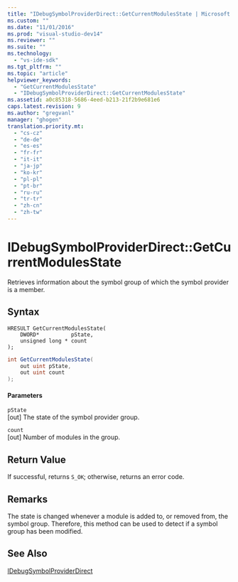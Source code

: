 ```yaml
---
title: "IDebugSymbolProviderDirect::GetCurrentModulesState | Microsoft Docs"
ms.custom: ""
ms.date: "11/01/2016"
ms.prod: "visual-studio-dev14"
ms.reviewer: ""
ms.suite: ""
ms.technology: 
  - "vs-ide-sdk"
ms.tgt_pltfrm: ""
ms.topic: "article"
helpviewer_keywords: 
  - "GetCurrentModulesState"
  - "IDebugSymbolProviderDirect::GetCurrentModulesState"
ms.assetid: a0c85318-5686-4eed-b213-21f2b9e681e6
caps.latest.revision: 9
ms.author: "gregvanl"
manager: "ghogen"
translation.priority.mt: 
  - "cs-cz"
  - "de-de"
  - "es-es"
  - "fr-fr"
  - "it-it"
  - "ja-jp"
  - "ko-kr"
  - "pl-pl"
  - "pt-br"
  - "ru-ru"
  - "tr-tr"
  - "zh-cn"
  - "zh-tw"
---
```

# IDebugSymbolProviderDirect::GetCurrentModulesState
Retrieves information about the symbol group of which the symbol provider is a member.  
  
## Syntax  
  
```cpp#  
HRESULT GetCurrentModulesState(  
    DWORD*          pState,  
    unsigned long * count  
);  
```  
  
```c#  
int GetCurrentModulesState(  
    out uint pState,  
    out uint count  
);  
```  
  
#### Parameters  
 `pState`  
 [out] The state of the symbol provider group.  
  
 `count`  
 [out] Number of modules in the group.  
  
## Return Value  
 If successful, returns `S_OK`; otherwise, returns an error code.  
  
## Remarks  
 The state is changed whenever a module is added to, or removed from, the symbol group. Therefore, this method can be used to detect if a symbol group has been modified.  
  
## See Also  
 [IDebugSymbolProviderDirect](../../../extensibility/debugger/reference/idebugsymbolproviderdirect.md)